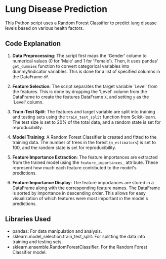 # Lung Disease Prediction

This Python script uses a Random Forest Classifier to predict lung disease levels based on various health factors.

## Code Explanation

1. **Data Preprocessing**: The script first maps the 'Gender' column to numerical values (0 for 'Male' and 1 for 'Female'). Then, it uses pandas' `get_dummies` function to convert categorical variables into dummy/indicator variables. This is done for a list of specified columns in the DataFrame `df`.

2. **Feature Selection**: The script separates the target variable 'Level' from the features. This is done by dropping the 'Level' column from the DataFrame to create the features DataFrame `X`, and setting `y` as the 'Level' column.

3. **Train-Test Split**: The features and target variable are split into training and testing sets using the `train_test_split` function from Scikit-learn. The test size is set to 20% of the total data, and a random state is set for reproducibility.

4. **Model Training**: A Random Forest Classifier is created and fitted to the training data. The number of trees in the forest (`n_estimators`) is set to 100, and the random state is set for reproducibility.

5. **Feature Importance Extraction**: The feature importances are extracted from the trained model using the `feature_importances_` attribute. These represent how much each feature contributed to the model's predictions.

6. **Feature Importance Display**: The feature importances are stored in a DataFrame along with the corresponding feature names. The DataFrame is sorted by importance in descending order. This allows for easy visualization of which features were most important in the model's predictions.

## Libraries Used

- pandas: For data manipulation and analysis.
- sklearn.model_selection.train_test_split: For splitting the data into training and testing sets.
- sklearn.ensemble.RandomForestClassifier: For the Random Forest Classifier model.